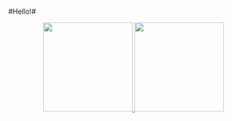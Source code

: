 #Hello!#
<div align="center">
  <a href="https://github.com/b0Tsa">
  <img height="180em" src="https://github-readme-stats.vercel.app/api?username=b0Tsa&show_icons=true&theme=dracula&include_all_commits=true&count_private=true"/>
  <img height="180em" src="https://github-readme-stats.vercel.app/api/top-langs/?username=b0Tsa&layout=compact&langs_count=7&theme=dracula"/>
</div>


